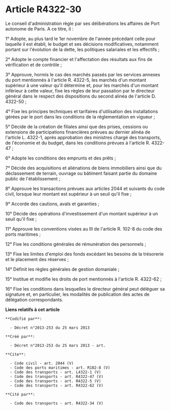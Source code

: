 # Article R4322-30

Le conseil d'administration règle par ses délibérations les affaires de Port autonome de Paris. A ce titre, il : 

1° Adopte, au plus tard le 1er novembre de l'année précédant celle pour laquelle il est établi, le budget et ses décisions
modificatives, notamment portant sur l'évolution de la dette, les politiques salariales et les effectifs ; 

2° Adopte le compte financier et l'affectation des résultats aux fins de vérification et de contrôle ; 

3° Approuve, hormis le cas des marchés passés par les services annexes du port mentionnés à l'article R. 4322-5, les marchés
d'un montant supérieur à une valeur qu'il détermine et, pour les marchés d'un montant inférieur à cette valeur, fixe les
règles de leur passation par le directeur général dans le respect des dispositions du second alinéa de l'article D.
4322-50 ; 

4° Fixe les principes techniques et tarifaires d'utilisation des installations gérées par le port dans les conditions de la
réglementation en vigueur ; 

5° Décide de la création de filiales ainsi que des prises, cessions ou extensions de participations financières prévues au
dernier alinéa de l'article L. 4322-1, après approbation des ministres chargé des transports, de l'économie et du budget,
dans les conditions prévues à l'article R. 4322-47 ; 

6° Adopte les conditions des emprunts et des prêts ; 

7° Décide des acquisitions et aliénations de biens immobiliers ainsi que du déclassement de terrain, ouvrage ou bâtiment
faisant partie du domaine public de l'établissement ; 

8° Approuve les transactions prévues aux articles 2044 et suivants du code civil, lorsque leur montant est supérieur à un
seuil qu'il fixe ; 

9° Accorde des cautions, avals et garanties ; 

10° Décide des opérations d'investissement d'un montant supérieur à un seuil qu'il fixe ; 

11° Approuve les conventions visées au III de l'article R. 102-8 du code des ports maritimes ; 

12° Fixe les conditions générales de rémunération des personnels ; 

13° Fixe les limites d'emploi des fonds excédant les besoins de la trésorerie et le placement des réserves ; 

14° Définit les règles générales de gestion domaniale ; 

15° Institue et modifie les droits de port mentionnés à l'article R. 4322-62 ; 

16° Fixe les conditions dans lesquelles le directeur général peut déléguer sa signature et, en particulier, les modalités de
publication des actes de délégation correspondants.

**Liens relatifs à cet article**

	**Codifié par**:

	  - Décret n°2013-253 du 25 mars 2013

	**Créé par**:

	  - Décret n°2013-253 du 25 mars 2013 - art.

	**Cite**:

	  - Code civil - art. 2044 (V)
	  - Code des ports maritimes - art. R102-8 (V)
	  - Code des transports - art. L4322-1 (V)
	  - Code des transports - art. R4322-47 (V)
	  - Code des transports - art. R4322-5 (V)
	  - Code des transports - art. R4322-62 (V)

	**Cité par**:

	  - Code des transports - art. R4322-34 (V)
